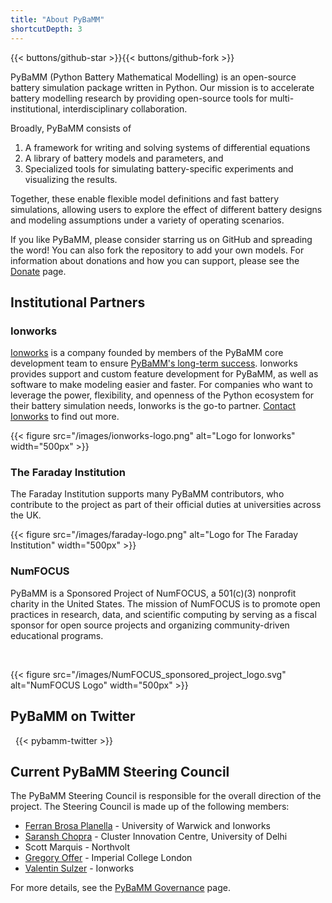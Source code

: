 ```yaml
---
title: "About PyBaMM"
shortcutDepth: 3
---
```


{{< buttons/github-star >}}{{< buttons/github-fork >}}

PyBaMM (Python Battery Mathematical Modelling) is an open-source battery simulation package written in Python. Our mission is to accelerate battery modelling research by providing open-source tools for multi-institutional, interdisciplinary collaboration.

Broadly, PyBaMM consists of

1. A framework for writing and solving systems of differential equations
2. A library of battery models and parameters, and
3. Specialized tools for simulating battery-specific experiments and visualizing the results.

Together, these enable flexible model definitions and fast battery simulations, allowing users to explore the effect of different battery designs and modeling assumptions under a variety of operating scenarios.

If you like PyBaMM, please consider starring us on GitHub and spreading the word! You can also fork the repository to add your own models. For information about
donations and how you can support, please see the [Donate](/donate/) page.

## Institutional Partners

### Ionworks

[Ionworks](https://ion-works.com/) is a company founded by members of the PyBaMM core development team to ensure [PyBaMM's long-term success](https://ion-works.com/blog/our-relationship-with-pybamm).
Ionworks provides support and custom feature development for PyBaMM, as well as software to make modeling easier and faster.
For companies who want to leverage the power, flexibility, and openness of the Python ecosystem for their battery simulation needs, Ionworks is the go-to partner.
[Contact Ionworks](https://ion-works.com/contact) to find out more.
<br>

{{< figure src="/images/ionworks-logo.png" alt="Logo for Ionworks" width="500px" >}}

<p>

### The Faraday Institution

The Faraday Institution supports many PyBaMM contributors, who contribute to the project as part of their official duties at universities across the UK.
<br>

{{< figure src="/images/faraday-logo.png" alt="Logo for The Faraday Institution" width="500px" >}}

<p>

### NumFOCUS

PyBaMM is a Sponsored Project of NumFOCUS, a 501(c)(3) nonprofit charity in the United States. The mission of NumFOCUS is to promote open practices in research, data, and scientific computing by serving as a fiscal sponsor for open source projects and organizing community-driven educational programs.

<br>

{{< figure src="/images/NumFOCUS_sponsored_project_logo.svg" alt="NumFOCUS Logo" width="500px" >}}

## PyBaMM on Twitter

<p>
&nbsp;
{{< pybamm-twitter >}}

## Current PyBaMM Steering Council

The PyBaMM Steering Council is responsible for the overall direction of the project. The Steering Council is made up of the following members:

- [Ferran Brosa Planella](https://www.brosaplanella.xyz) - University of Warwick and Ionworks
- [Saransh Chopra](https://saransh-cpp.github.io) - Cluster Innovation Centre, University of Delhi
- Scott Marquis - Northvolt
- [Gregory Offer](https://www.imperial.ac.uk/people/gregory.offer) - Imperial College London
- [Valentin Sulzer](https://sites.google.com/view/valentinsulzer) - Ionworks

For more details, see the [PyBaMM Governance](/governance) page.
